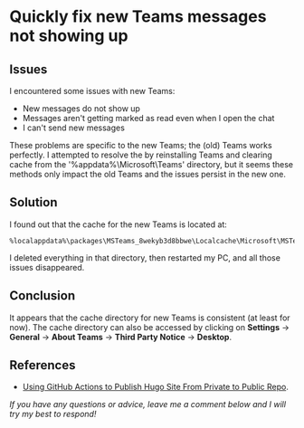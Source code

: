 # Quickly fix new Teams messages not showing up


## Issues

I encountered some issues with new Teams:
* New messages do not show up
* Messages aren't getting marked as read even when I open the chat
* I can't send new messages

These problems are specific to the new Teams; the (old) Teams works perfectly.
I attempted to resolve the by reinstalling Teams and clearing cache from the '%appdata%\Microsoft\Teams' directory, but it seems these methods only impact the old Teams and the issues persist in the new one.

## Solution

I found out that the cache for the new Teams is located at:

```
%localappdata%\packages\MSTeams_8wekyb3d8bbwe\Localcache\Microsoft\MSTeams
```

I deleted everything in that directory, then restarted my PC, and all those issues disappeared.

## Conclusion

It appears that the cache directory for new Teams is consistent (at least for now). The cache directory can also be accessed by clicking on **Settings** -> **General** -> **About Teams** -> **Third Party Notice** -> **Desktop**.

## References

* [Using GitHub Actions to Publish Hugo Site From Private to Public Repo](https://microsoft365pro.co.uk/2023/07/31/teams-real-simple-with-pictures-clear-cache-in-teams-2-1-client/).

*If you have any questions or advice, leave me a comment below and I will try my best to respond!*


